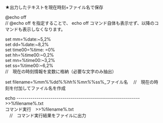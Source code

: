 
★出力したテキストを現在時刻+ファイル名で保存<br>

@echo off<br>
   // @echo off を指定することで、
       echo off コマンド自体も表示せず、以降のコマンドも表示しなくなります。
       
set mm=%date:~5,2%<br>
set dd=%date:~8,2%<br>
set time00=%time: =0%<br>
set hh=%time00:~0,2%<br>
set mn=%time00:~3,2%<br>
set ss=%time00:~6,2%<br>
  //　現在の時刻情報を変数に格納（必要な文字のみ抽出）

set filename=%mm%%dd%_%hh%%mn%_%ss%_ファイル名
　//　現在の時刻を付加してファイル名を作成
 
echo -------------------------------------------------------------->>%filename%.txt<br>
コマンド実行　>>%filename%.txt<br>
　//　コマンド実行結果をファイルに出力<br>
　　　

